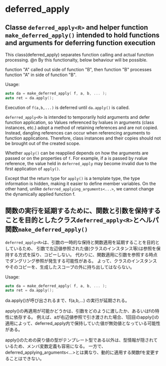 # deferred_apply
## Classe `deferred_apply<R>` and helper function `make_deferred_apply()` intended to hold functions and arguments for deferring function execution

This class(deferred_apply) separates function calling and actual function processing. @n 
By this functionalty, below behaviour will be possible.

function "A" called out side of function "B", then function "B" processes function "A" in side of function "B".

Usage:
```cpp
auto da = make_deferred_apply( f, a, b, ... );
auto ret = da.apply();
```

Execution of `f(a,b,...)` is deferred until `da.apply()` is called.

`deferred_apply<R>` is intended to temporarily hold arguments and defer function application, so
Values referenced by lvalues in arguments (class instances, etc.) adopt a method of retaining references and are not copied.
Instead, dangling references can occur when referencing arguments to function applications.
Therefore, class instances and their copies should not be brought out of the created scope.

Whether `apply()` can be reapplied depends on how the arguments are passed or on the properties of `f`.
For example, if a is passed by rvalue reference, the value held in `deferred_apply` may become invalid due to the first application of `apply()`.

Except that the return type for `apply()` is a template type, the type information is hidden, making it easier to define member variables.
On the other hand, unlike `deferred_applying_arguments<...>`, we cannot change the dynamically applied function f.

## 関数の実行を延期するために、関数と引数を保持することを目的としたクラス`deferred_apply<R>`とヘルパ関数`make_deferred_apply()`

`deferred_apply<R>`は、引数の一時的な保持と関数適用を延期することを目的としているため、
引数で左辺値参照された値(クラスのインスタンス等)は参照を保持する方式を採り、コピーしない。
代わりに、関数適用に引数を参照する時点でダングリング参照が発生する可能性がある。
よって、クラスのインスタンスやそのコピーを、生成したスコープの外に持ち出してはならない。

Usage:
```cpp
auto da = make_deferred_apply( f, a, b, ... );
auto ret = da.apply();
```

da.apply()が呼び出されるまで、f(a,b,...) の実行が延期される。

apply()の再適用が可能かどうかは、引数をどのように渡したか、あるいはfの特性に依存する。
例えば、aが右辺値参照で引き渡された場合、1回目のapply()の適用によって、deferred_apply内で保持していた値が無効値となっている可能性がある。

apply()のための戻り値の型がテンプレート型である以外は、型情報が隠されているため、メンバ変数定義も容易になる。
一方で、deferred_applying_arguments<...>とは異なり、動的に適用する関数fを変更することはできない。
